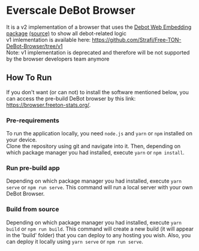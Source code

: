 # Everscale DeBot Browser
It is a v2 implementation of a browser that uses the [Debot Web Embedding package](https://www.npmjs.com/package/debot-web-embedding) [(source)](https://github.com/Strafi/debot-embedding) to show all debot-related logic  
v1 imlementation is available here: https://github.com/Strafi/Free-TON-DeBot-Browser/tree/v1  
Note: v1 implementation is deprecated and therefore will be not supported by the browser developers team anymore

## How To Run
If you don't want (or can not) to install the software mentioned below, you can access the pre-build DeBot browser by this link: https://browser.freeton-stats.org/.

### Pre-requirements  
To run the application locally, you need `node.js` and `yarn` or `npm` installed on your device.  
Clone the repository using git and navigate into it. Then, depending on which package manager you had installed, execute `yarn` or `npm install`.

### Run pre-build app
Depending on which package manager you had installed, execute `yarn serve` or `npm run serve`. This command will run a local server with your own DeBot Browser. 

### Build from source
Depending on which package manager you had installed, execute `yarn build` or `npm run build`. This command will create a new build (it will appear in the 'build' folder) that you can deploy to any hosting you wish. Also, you can deploy it locally using `yarn serve` or `npm run serve`.
